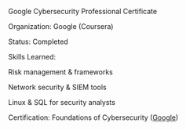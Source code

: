 Google Cybersecurity Professional Certificate

Organization: Google (Coursera)

Status: Completed

Skills Learned:

Risk management & frameworks

Network security & SIEM tools

Linux & SQL for security analysts

Certification: Foundations of Cybersecurity ([Google](https://www.credly.com/badges/83da6755-9d73-4eb2-99e3-af40310cdbbf/linked_in_profile))
